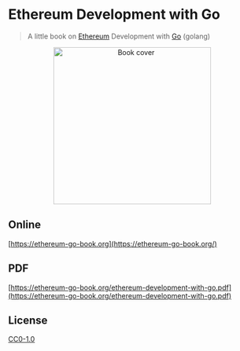 # Ethereum Development with Go

> A little book on [Ethereum](https://www.ethereum.org/) Development with [Go](https://golang.org/) (golang)

<p align="center">
  <img src="https://user-images.githubusercontent.com/168240/40827620-efd5bd82-6532-11e8-8001-89447f7e5fe4.jpg" width="320" alt="Book cover" />
</p>

## Online

[https://ethereum-go-book.org](https://ethereum-go-book.org/)

## PDF

[https://ethereum-go-book.org/ethereum-development-with-go.pdf](https://ethereum-go-book.org/ethereum-development-with-go.pdf)

## License

[CC0-1.0](./LICENSE.md)
